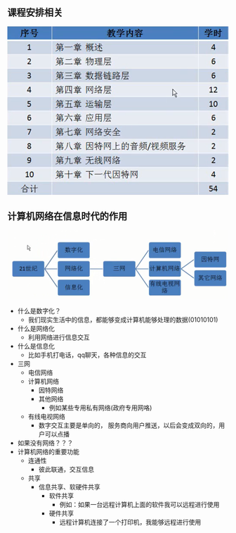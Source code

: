 ## 课程安排相关
![](img/01_课程安排.png)

## 计算机网络在信息时代的作用
![](img/02_计算机网络的作用.png)
* 什么是数字化？
    * 我们现实生活中的信息，都能够变成计算机能够处理的数据(01010101)
* 什么是网络化
    * 利用网络进行信息交互
* 什么是信息化
    * 比如手机打电话，qq聊天，各种信息的交互
 * 三网
    * 电信网络
    * 计算机网络
        * 因特网络
        * 其他网络
            * 例如某些专用私有网络(政府专用网咯)
    * 有线电视网络
        * 数字交互主要是单向的， 服务商向用户推送，以后会变成双向的，用户可以点播
* 如果没有网络？？？
* 计算机网络的重要功能
    * 连通性
        * 彼此联通，交互信息
    * 共享
        * 信息共享、软硬件共享
            * 软件共享
                * 例如：如果一台远程计算机上面的软件我可以远程进行使用
            * 硬件共享
                * 远程计算机连接了一个打印机，我能够远程进行使用


